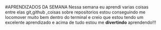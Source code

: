 #APRENDIZADOS DA SEMANA
 Nessa semana eu aprendi varias coisas entre elas git,github ,coisas sobre repositorios estou conseguindo me locomover muito bem 
 dentro do terminal e creio que estou tendo um excelente aprendizado e acima de tudo estou me **divertindo** aprendendo!!!

